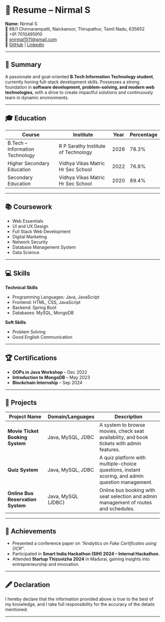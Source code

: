 # 📌 Resume – Nirmal S

**Name:** Nirmal S  
📍 68/1 Chinnarampatti, Naickanoor, Thirupathur, Tamil Nadu, 635652  
📱 +91 7010495910  
📧 [snirmal1511@gmail.com](mailto:snirmal1511@gmail.com)  
🔗 [GitHub](https://github.com/S-nirmal-1511) | [LinkedIn](https://www.linkedin.com/in/nirmal-s-a81886259)  

---

## 📝 Summary
A passionate and goal-oriented **B.Tech Information Technology student**, currently honing full-stack development skills. Possesses a strong foundation in **software development, problem-solving, and modern web technologies**, with a drive to create impactful solutions and continuously learn in dynamic environments.  

---

## 🎓 Education
| Course                        | Institute                           | Year | Percentage |
|-------------------------------|-------------------------------------|------|------------|
| B.Tech – Information Technology | R P Sarathy Institute of Technology | 2026 | 78.3%      |
| Higher Secondary Education    | Vidhya Vikas Matric Hr Sec School   | 2022 | 76.8%      |
| Secondary Education           | Vidhya Vikas Matric Hr Sec School   | 2020 | 89.4%      |

---

## 📚 Coursework
- Web Essentials  
- UI and UX Design  
- Full Stack Web Development  
- Digital Marketing  
- Network Security  
- Database Management System  
- Data Science  

---

## 💻 Skills
**Technical Skills**  
- Programming Languages: Java, JavaScript  
- Frontend: HTML, CSS, JavaScript  
- Backend: Spring Boot  
- Databases: MySQL, MongoDB  

**Soft Skills**  
- Problem Solving  
- Good English Communication  

---

## 🏆 Certifications
- **OOPs in Java Workshop** – Dec 2022  
- **Introduction to MongoDB** – May 2023  
- **Blockchain Internship** – Sep 2024  

---

## 🚀 Projects
| Project Name                  | Domain/Languages   | Description                                                                 |
|--------------------------------|-------------------|-----------------------------------------------------------------------------|
| **Movie Ticket Booking System** | Java, MySQL, JDBC | A system to browse movies, check seat availability, and book tickets with admin features. |
| **Quiz System**                 | Java, MySQL, JDBC | A quiz platform with multiple-choice questions, instant scoring, and admin question management. |
| **Online Bus Reservation System** | Java, MySQL (JDBC) | Online bus booking with seat selection and admin management of routes and schedules. |

---

## 🏅 Achievements
- Presented a conference paper on *“Analytics on Fake Certificates using OCR”*.  
- Participated in **Smart India Hackathon (SIH) 2024 – Internal Hackathon**.  
- Attended **Startup Thizuvizha 2024** in Madurai, gaining insights into entrepreneurship and innovation.  

---

## 🖋 Declaration
I hereby declare that the information provided above is true to the best of my knowledge, and I take full responsibility for the accuracy of the details mentioned.  

---
